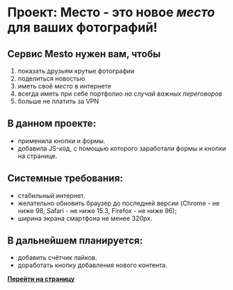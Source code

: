 # Проект: Место - это новое *место* для ваших фотографий!

## Сервис Mesto нужен вам, чтобы
1. показать друзьям крутые фотографии
2. поделиться новостью
3. иметь своё *место* в интернете
4. всегда иметь при себе портфолио *на случай важных переговоров*
5. больше не платить за VPN

## В данном проекте:
* применила кнопки и формы.
* добавила JS-код, с помощью которого заработали формы и кнопки на странице.

## Системные требования:
* стабильный интернет.
* желательно обновить браузер до последней версии (Chrome - не ниже 98, Safari - не ниже 15.3, Firefox - не ниже 96);
* ширина экрана смартфона не менее 320px.

## В дальнейшем планируется:
* добавить счётчик лайков.
* доработать кнопку добавления нового контента.

**[Перейти на страницу](https://genlady.github.io/mesto/)**

